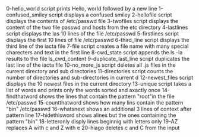 0-hello_world script prints Hello, world followed by a new line
1-confused_smiley script displays a confused smiley
2-hellofile script displays the contents of /etc/passwd file 
3-twofiles script displays the content of the two file passwd and hosts from the etc directory
4-lastlines script displays the las 10 lines of the file /etc/passwd
5-firstlines script displays the first 10 lines of file /etc/passwd
6-third_line script displays the third line of the iacta file 
7-file script creates a file name with many special charecters and text in the first line 
8-cwd_state script appends the ls -la results to the file ls_cwd_content
9-duplicate_last_line script duplicates the last line of the iacta file
10-no_more_js script deletes all .js files in the current directory and sub directories
11-directories script counts the number of directories and sub-directories in current d
12-newest_files script displays the 10 newest files in the current directory
13-unique script takes a list of words and prints only the words sorted and axactly once 
14-findthatword shows the lines that contain the pattern "root"in the file /etc/passwd
15-countthatword shows how many lins contain the pattern "bin" /etc/passwd
16-whatsnext shows an additional 3 lines of context after pattern line
17-hidethisword shows alines but the ones containing the pattern "bin"
18-letteronly disply lines beginnig with letters only
19-AZ replaces A with c and Z with e
20-hiago deletes c and C from the input
